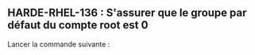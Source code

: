 ## HARDE-RHEL-136 : S'assurer que le groupe par défaut du compte root est 0

Lancer la commande suivante :

